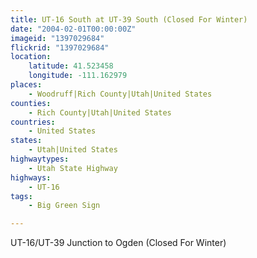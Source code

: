 ```yaml
---
title: UT-16 South at UT-39 South (Closed For Winter)
date: "2004-02-01T00:00:00Z"
imageid: "1397029684"
flickrid: "1397029684"
location:
    latitude: 41.523458
    longitude: -111.162979
places:
    - Woodruff|Rich County|Utah|United States
counties:
    - Rich County|Utah|United States
countries:
    - United States
states:
    - Utah|United States
highwaytypes:
    - Utah State Highway
highways:
    - UT-16
tags:
    - Big Green Sign

---
```

UT-16/UT-39 Junction to Ogden (Closed For Winter)
